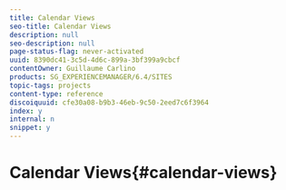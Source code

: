 ```yaml
---
title: Calendar Views
seo-title: Calendar Views
description: null
seo-description: null
page-status-flag: never-activated
uuid: 8390dc41-3c5d-4d6c-899a-3bf399a9cbcf
contentOwner: Guillaume Carlino
products: SG_EXPERIENCEMANAGER/6.4/SITES
topic-tags: projects
content-type: reference
discoiquuid: cfe30a08-b9b3-46eb-9c50-2eed7c6f3964
index: y
internal: n
snippet: y
---
```


# Calendar Views{#calendar-views}

